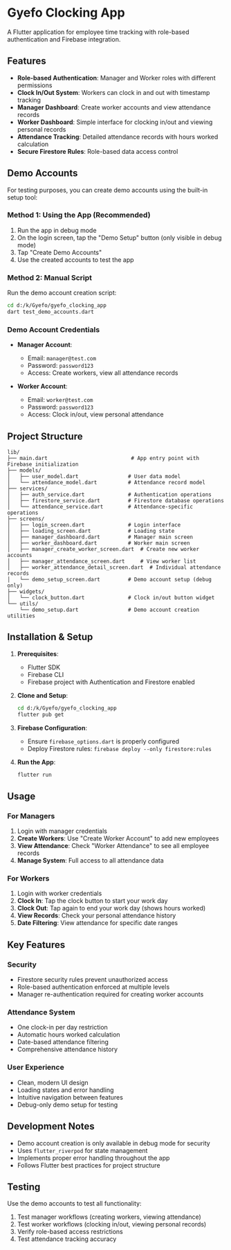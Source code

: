 # Gyefo Clocking App

A Flutter application for employee time tracking with role-based authentication and Firebase integration.

## Features

- **Role-based Authentication**: Manager and Worker roles with different permissions
- **Clock In/Out System**: Workers can clock in and out with timestamp tracking
- **Manager Dashboard**: Create worker accounts and view attendance records
- **Worker Dashboard**: Simple interface for clocking in/out and viewing personal records
- **Attendance Tracking**: Detailed attendance records with hours worked calculation
- **Secure Firestore Rules**: Role-based data access control

## Demo Accounts

For testing purposes, you can create demo accounts using the built-in setup tool:

### Method 1: Using the App (Recommended)
1. Run the app in debug mode
2. On the login screen, tap the "Demo Setup" button (only visible in debug mode)
3. Tap "Create Demo Accounts"
4. Use the created accounts to test the app

### Method 2: Manual Script
Run the demo account creation script:
```bash
cd d:/k/Gyefo/gyefo_clocking_app
dart test_demo_accounts.dart
```

### Demo Account Credentials
- **Manager Account**: 
  - Email: `manager@test.com`
  - Password: `password123`
  - Access: Create workers, view all attendance records

- **Worker Account**: 
  - Email: `worker@test.com` 
  - Password: `password123`
  - Access: Clock in/out, view personal attendance

## Project Structure

```
lib/
├── main.dart                           # App entry point with Firebase initialization
├── models/
│   ├── user_model.dart                # User data model
│   └── attendance_model.dart          # Attendance record model
├── services/
│   ├── auth_service.dart              # Authentication operations
│   ├── firestore_service.dart         # Firestore database operations
│   └── attendance_service.dart        # Attendance-specific operations
├── screens/
│   ├── login_screen.dart              # Login interface
│   ├── loading_screen.dart            # Loading state
│   ├── manager_dashboard.dart         # Manager main screen
│   ├── worker_dashboard.dart          # Worker main screen
│   ├── manager_create_worker_screen.dart  # Create new worker accounts
│   ├── manager_attendance_screen.dart     # View worker list
│   ├── worker_attendance_detail_screen.dart  # Individual attendance records
│   └── demo_setup_screen.dart         # Demo account setup (debug only)
├── widgets/
│   └── clock_button.dart              # Clock in/out button widget
└── utils/
    └── demo_setup.dart                # Demo account creation utilities
```

## Installation & Setup

1. **Prerequisites**:
   - Flutter SDK
   - Firebase CLI
   - Firebase project with Authentication and Firestore enabled

2. **Clone and Setup**:
   ```bash
   cd d:/k/Gyefo/gyefo_clocking_app
   flutter pub get
   ```

3. **Firebase Configuration**:
   - Ensure `firebase_options.dart` is properly configured
   - Deploy Firestore rules: `firebase deploy --only firestore:rules`

4. **Run the App**:
   ```bash
   flutter run
   ```

## Usage

### For Managers
1. Login with manager credentials
2. **Create Workers**: Use "Create Worker Account" to add new employees
3. **View Attendance**: Check "Worker Attendance" to see all employee records
4. **Manage System**: Full access to all attendance data

### For Workers
1. Login with worker credentials  
2. **Clock In**: Tap the clock button to start your work day
3. **Clock Out**: Tap again to end your work day (shows hours worked)
4. **View Records**: Check your personal attendance history
5. **Date Filtering**: View attendance for specific date ranges

## Key Features

### Security
- Firestore security rules prevent unauthorized access
- Role-based authentication enforced at multiple levels
- Manager re-authentication required for creating worker accounts

### Attendance System
- One clock-in per day restriction
- Automatic hours worked calculation
- Date-based attendance filtering
- Comprehensive attendance history

### User Experience
- Clean, modern UI design
- Loading states and error handling
- Intuitive navigation between features
- Debug-only demo setup for testing

## Development Notes

- Demo account creation is only available in debug mode for security
- Uses `flutter_riverpod` for state management
- Implements proper error handling throughout the app
- Follows Flutter best practices for project structure

## Testing

Use the demo accounts to test all functionality:
1. Test manager workflows (creating workers, viewing attendance)
2. Test worker workflows (clocking in/out, viewing personal records)
3. Verify role-based access restrictions
4. Test attendance tracking accuracy
